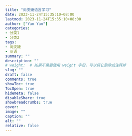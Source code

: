 ```yaml
---
title: "尚雯婕语言学习"
date: 2023-11-24T15:35:10+08:00
lastmod: 2023-11-24T15:35:10+08:00
author: ["Yan Yan"]
categories:
- 分类1
- 分类2
tags:
- 尚雯婕
- 英语 
summary: ""
description: ""
# weight:  # 如果不需要使用 weight 字段，可以将它删除或注释掉
slug: ""
draft: false
comments: true
showToc: true
TocOpen: true
hidemeta: false
disableShare: true
showbreadcrumbs: true
cover:
image: ""
caption: ""
alt: ""
relative: false
---
```



